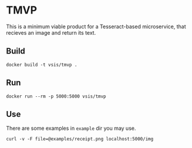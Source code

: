 # TMVP

This is a minimum viable product for a Tesseract-based microservice, that recieves an image and return its text.

## Build

```
docker build -t vsis/tmvp .
```

## Run

```
docker run --rm -p 5000:5000 vsis/tmvp
```

## Use

There are some examples in `example` dir you may use.

```
curl -v -F file=@examples/receipt.png localhost:5000/img
```

